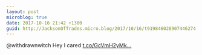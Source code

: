 ```yaml
---
layout: post
microblog: true
date: 2017-10-16 21:42 +1300
guid: http://JacksonOfTrades.micro.blog/2017/10/16/t919846028907446274.html
---
```

@withdrawnwitch Hey I cared [t.co/GcVmH2yMk...](https://t.co/GcVmH2yMka)
